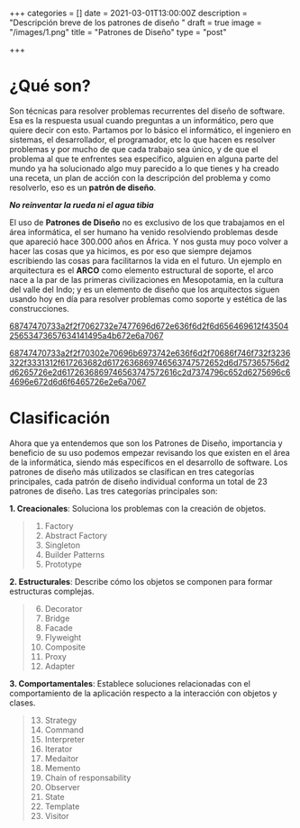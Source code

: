 +++
categories = []
date = 2021-03-01T13:00:00Z
description = "Descripción breve de los patrones de diseño "
draft = true
image = "/images/1.png"
title = "Patrones de Diseño"
type = "post"

+++
# **¿Qué son?**

Son técnicas para resolver problemas recurrentes del diseño de software. Esa es la respuesta usual cuando preguntas a un informático, pero que quiere decir con esto. Partamos por lo básico el informático, el ingeniero en sistemas, el desarrollador, el programador, etc lo que hacen es resolver problemas y por mucho de que cada trabajo sea único, y de que el problema al que te enfrentes sea especifico, alguien en alguna parte del mundo ya ha solucionado algo muy parecido a lo que tienes y ha creado una receta, un plan de acción con la descripción del problema y como resolverlo, eso es un **patrón de diseño**.

**_No reinventar la rueda ni el agua tibia_**

  
El uso de **Patrones de Diseño** no es exclusivo de los que trabajamos en el área informática, el ser humano ha venido resolviendo problemas desde que apareció hace 300.000 años en África. Y nos gusta muy poco volver a hacer las cosas que ya hicimos, es por eso que siempre dejamos escribiendo las cosas para facilitarnos la vida en el futuro. Un ejemplo en arquitectura es el **ARCO** como elemento estructural de soporte, el arco nace a la par de las primeras civilizaciones en Mesopotamia, en la cultura del valle del Indo; y es un elemento de diseño que los arquitectos siguen usando hoy en día para resolver problemas como soporte y estética de las construcciones.

[68747470733a2f2f7062732e7477696d672e636f6d2f6d656469612f4350425653473657634141495a4b672e6a7067](https://camo.githubusercontent.com/077c4a2b209fe250d5bf507d6246c9f6710d59b2d23a6bd9aebf53db76f58516/68747470733a2f2f7062732e7477696d672e636f6d2f6d656469612f4350425653473657634141495a4b672e6a7067 "68747470733a2f2f7062732e7477696d672e636f6d2f6d656469612f4350425653473657634141495a4b672e6a7067")

[68747470733a2f2f70302e70696b6973742e636f6d2f70686f746f732f3236322f3331312f617263682d6172636869746563747572652d6d757365756d2d6265726e2d6172636869746563747572616c2d7374796c652d6275696c64696e672d6d6f6465726e2e6a7067](https://camo.githubusercontent.com/7466e259c18eea9e009e5cbfc89e05a45f8c86a1b8f21b69a59a8d3a573cfb2d/68747470733a2f2f70302e70696b6973742e636f6d2f70686f746f732f3236322f3331312f617263682d6172636869746563747572652d6d757365756d2d6265726e2d6172636869746563747572616c2d7374796c652d6275696c64696e672d6d6f6465726e2e6a7067 "68747470733a2f2f70302e70696b6973742e636f6d2f70686f746f732f3236322f3331312f617263682d6172636869746563747572652d6d757365756d2d6265726e2d6172636869746563747572616c2d7374796c652d6275696c64696e672d6d6f6465726e2e6a7067")

# Clasificación

Ahora que ya entendemos que son los Patrones de Diseño, importancia y beneficio de su uso podemos empezar revisando los que existen en el área de la informática, siendo más específicos en el desarrollo de software. Los patrones de diseño más utilizados se clasifican en tres categorías principales, cada patrón de diseño individual conforma un total de 23 patrones de diseño. Las tres categorías principales son:

**1. Creacionales**: Soluciona los problemas con la creación de objetos.

> 1. Factory
> 2. Abstract Factory
> 3. Singleton
> 4. Builder Patterns
> 5. Prototype

**2. Estructurales**: Describe cómo los objetos se componen para formar estructuras complejas.

>  6. Decorator
>  7. Bridge
>  8. Facade
>  9. Flyweight
> 10. Composite
> 11. Proxy
> 12. Adapter

**3. Comportamentales**: Establece soluciones relacionadas con el comportamiento de la aplicación respecto a la interacción con objetos y clases.

> 13. Strategy
> 14. Command
> 15. Interpreter
> 16. Iterator
> 17. Medaitor
> 18. Memento
> 19. Chain of responsability
> 20. Observer
> 21. State
> 22. Template
> 23. Visitor